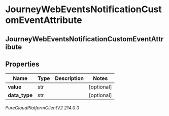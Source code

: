 # JourneyWebEventsNotificationCustomEventAttribute

## JourneyWebEventsNotificationCustomEventAttribute

## Properties

|Name | Type | Description | Notes|
|------------ | ------------- | ------------- | -------------|
| **value** | str |  | [optional] |
| **data_type** | str |  | [optional] |



_PureCloudPlatformClientV2 214.0.0_
